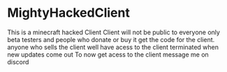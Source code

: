 # MightyHackedClient
This is a minecraft hacked Client
Client will not be public to everyone only beta testers and people who donate or buy it get the code
for the client.
anyone who sells the client well have acess to the client terminated when new updates come out
To now get acess to the client message me on discord 
